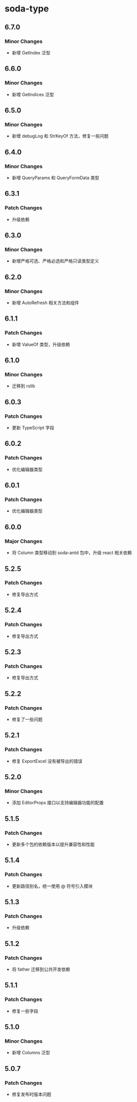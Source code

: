 # soda-type

## 6.7.0

### Minor Changes

- 新增 GetIndex 泛型

## 6.6.0

### Minor Changes

- 新增 GetIndices 泛型

## 6.5.0

### Minor Changes

- 新增 debugLog 和 StrKeyOf 方法，修复一些问题

## 6.4.0

### Minor Changes

- 新增 QueryParams 和 QueryFormData 类型

## 6.3.1

### Patch Changes

- 升级依赖

## 6.3.0

### Minor Changes

- 新增严格可选、严格必选和严格只读类型定义

## 6.2.0

### Minor Changes

- 新增 AutoRefresh 相关方法和组件

## 6.1.1

### Patch Changes

- 新增 ValueOf 类型，升级依赖

## 6.1.0

### Minor Changes

- 迁移到 rslib

## 6.0.3

### Patch Changes

- 更新 TypeScript 字段

## 6.0.2

### Patch Changes

- 优化编辑器类型

## 6.0.1

### Patch Changes

- 优化编辑器类型

## 6.0.0

### Major Changes

- 将 Column 类型移动到 soda-antd 包中，升级 react 相关依赖

## 5.2.5

### Patch Changes

- 修复导出方式

## 5.2.4

### Patch Changes

- 修复导出方式

## 5.2.3

### Patch Changes

- 修复导出方式

## 5.2.2

### Patch Changes

- 修复了一些问题

## 5.2.1

### Patch Changes

- 修复 ExportExcel 没有被导出的错误

## 5.2.0

### Minor Changes

- 添加 EditorProps 接口以支持编辑器功能的配置

## 5.1.5

### Patch Changes

- 更新多个包的依赖版本以提升兼容性和性能

## 5.1.4

### Patch Changes

- 更新路径别名，统一使用 @ 符号引入模块

## 5.1.3

### Patch Changes

- 升级依赖

## 5.1.2

### Patch Changes

- 将 father 迁移到公共开发依赖

## 5.1.1

### Patch Changes

- 修复一些字段

## 5.1.0

### Minor Changes

- 新增 Columns 泛型

## 5.0.7

### Patch Changes

- 修复发布时版本问题
